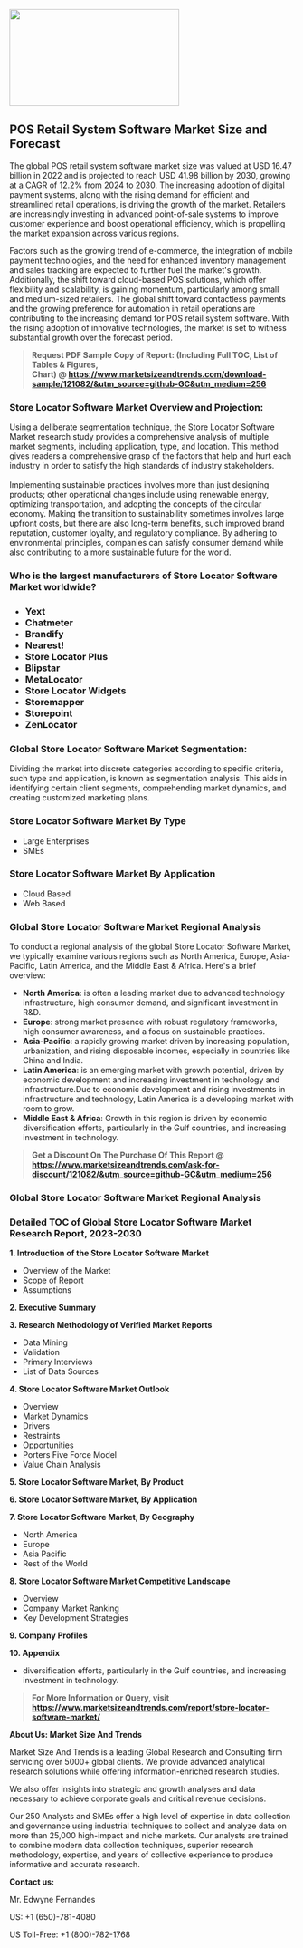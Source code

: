 <p><img class="alignnone size-medium wp-image-20088" src="https://ffe5etoiles.com/wp-content/uploads/2024/12/MST1-300x171.png" alt="" width="300" height="171" /></p><h2>POS Retail System Software Market Size and Forecast</h2><p>The global POS retail system software market size was valued at USD 16.47 billion in 2022 and is projected to reach USD 41.98 billion by 2030, growing at a CAGR of 12.2% from 2024 to 2030. The increasing adoption of digital payment systems, along with the rising demand for efficient and streamlined retail operations, is driving the growth of the market. Retailers are increasingly investing in advanced point-of-sale systems to improve customer experience and boost operational efficiency, which is propelling the market expansion across various regions.</p><p>Factors such as the growing trend of e-commerce, the integration of mobile payment technologies, and the need for enhanced inventory management and sales tracking are expected to further fuel the market's growth. Additionally, the shift toward cloud-based POS solutions, which offer flexibility and scalability, is gaining momentum, particularly among small and medium-sized retailers. The global shift toward contactless payments and the growing preference for automation in retail operations are contributing to the increasing demand for POS retail system software. With the rising adoption of innovative technologies, the market is set to witness substantial growth over the forecast period.</p></p><blockquote id="" class=""><strong>Request PDF Sample Copy of Report: (Including Full TOC, List of Tables &amp; Figures, Chart)&nbsp;@&nbsp;<strong><a href="https://www.marketsizeandtrends.com/download-sample/121082/&utm_source=github-GC&utm_medium=256" target="_blank">https://www.marketsizeandtrends.com/download-sample/121082/&utm_source=github-GC&utm_medium=256</a></strong></strong></blockquote><h3 id="" class="">Store Locator Software Market&nbsp;Overview and Projection:</h3><p id="" class="">Using a deliberate segmentation technique, the Store Locator Software Market research study provides a comprehensive analysis of multiple market segments, including application, type, and location. This method gives readers a comprehensive grasp of the factors that help and hurt each industry in order to satisfy the high standards of industry stakeholders. <br /> <br />Implementing sustainable practices involves more than just designing products; other operational changes include using renewable energy, optimizing transportation, and adopting the concepts of the circular economy. Making the transition to sustainability sometimes involves large upfront costs, but there are also long-term benefits, such improved brand reputation, customer loyalty, and regulatory compliance. By adhering to environmental principles, companies can satisfy consumer demand while also contributing to a more sustainable future for the world.</p><h3 id="" class="">Who is the largest manufacturers of&nbsp;Store Locator Software Market worldwide?</h3><h3 class=""><p><ul><li>Yext </li><li> Chatmeter </li><li> Brandify </li><li> Nearest! </li><li> Store Locator Plus </li><li> Blipstar </li><li> MetaLocator </li><li> Store Locator Widgets </li><li> Storemapper </li><li> Storepoint </li><li> ZenLocator</li></ul></p></h3><h3 id="" class="">Global&nbsp;Store Locator Software Market Segmentation:</h3><p id="" class="">Dividing the market into discrete categories according to specific criteria, such type and application, is known as segmentation analysis. This aids in identifying certain client segments, comprehending market dynamics, and creating customized marketing plans.</p><h3 id="" class="">Store Locator Software Market&nbsp;By Type</h3><p><p><ul><li>Large Enterprises </li><li> SMEs</p></li></ul></p></p><h3 id="" class="">Store Locator Software Market&nbsp;By Application</h3><p class=""><p><ul><li>Cloud Based </li><li> Web Based</li></ul></p></p><h3 id="" class="">Global Store Locator Software Market Regional Analysis</h3><p id="" class="">To conduct a regional analysis of the global Store Locator Software Market, we typically examine various regions such as North America, Europe, Asia-Pacific, Latin America, and the Middle East &amp; Africa. Here's a brief overview:</p><ul><li><strong>North America</strong>: is often a leading market due to advanced technology infrastructure, high consumer demand, and significant investment in R&amp;D.</li><li><strong>Europe</strong>: strong market presence with robust regulatory frameworks, high consumer awareness, and a focus on sustainable practices.</li><li><strong>Asia-Pacific</strong>: a rapidly growing market driven by increasing population, urbanization, and rising disposable incomes, especially in countries like China and India.</li><li><strong>Latin America</strong>: is an emerging market with growth potential, driven by economic development and increasing investment in technology and infrastructure.Due to economic development and rising investments in infrastructure and technology, Latin America is a developing market with room to grow.</li><li><strong>Middle East &amp; Africa</strong>: Growth in this region is driven by economic diversification efforts, particularly in the Gulf countries, and increasing investment in technology.</li></ul><blockquote id="" class=""><strong>Get a Discount On The Purchase Of This Report @ <strong><a href="https://www.marketsizeandtrends.com/ask-for-discount/121082/&utm_source=github-GC&utm_medium=256" target="_blank">https://www.marketsizeandtrends.com/ask-for-discount/121082/&utm_source=github-GC&utm_medium=256</a></strong></strong></blockquote><h3 id="" class="">Global Store Locator Software Market Regional Analysis</h3><h3 id="" class="">Detailed TOC of Global Store Locator Software Market Research Report, 2023-2030</h3><p id="" class=""><strong>1. Introduction of the Store Locator Software Market</strong></p><ul><li>Overview of the Market</li><li>Scope of Report</li><li>Assumptions</li></ul><p id="" class=""><strong>2. Executive Summary</strong></p><p id="" class=""><strong>3. Research Methodology of Verified Market Reports</strong></p><ul><li>Data Mining</li><li>Validation</li><li>Primary Interviews</li><li>List of Data Sources</li></ul><p id="" class=""><strong>4. Store Locator Software Market Outlook</strong></p><ul><li>Overview</li><li>Market Dynamics</li><li>Drivers</li><li>Restraints</li><li>Opportunities</li><li>Porters Five Force Model</li><li>Value Chain Analysis</li></ul><p id="" class=""><strong>5. Store Locator Software Market, By Product</strong></p><p id="" class=""><strong>6. Store Locator Software Market, By Application</strong></p><p id="" class=""><strong>7. Store Locator Software Market, By Geography</strong></p><ul><li>North America</li><li>Europe</li><li>Asia Pacific</li><li>Rest of the World</li></ul><p id="" class=""><strong>8. Store Locator Software Market Competitive Landscape</strong></p><ul><li>Overview</li><li>Company Market Ranking</li><li>Key Development Strategies</li></ul><p id="" class=""><strong>9. Company Profiles</strong></p><p id="" class=""><strong>10. Appendix</strong></p><ul><li>diversification efforts, particularly in the Gulf countries, and increasing investment in technology.</li></ul><blockquote id="" class=""><strong>For More Information or Query, visit <strong><strong><a href="https://www.marketsizeandtrends.com/report/store-locator-software-market/" target="_blank">https://www.marketsizeandtrends.com/report/store-locator-software-market/</a></strong></strong></strong></blockquote><p id="" class=""><strong>About Us: Market Size And Trends</strong></p><p id="" class="">Market Size And Trends is a leading Global Research and Consulting firm servicing over 5000+ global clients. We provide advanced analytical research solutions while offering information-enriched research studies.</p><p id="" class="">We also offer insights into strategic and growth analyses and data necessary to achieve corporate goals and critical revenue decisions.</p><p id="" class="">Our 250 Analysts and SMEs offer a high level of expertise in data collection and governance using industrial techniques to collect and analyze data on more than 25,000 high-impact and niche markets. Our analysts are trained to combine modern data collection techniques, superior research methodology, expertise, and years of collective experience to produce informative and accurate research.</p><p id="" class=""><strong>Contact us:</strong></p><p id="" class="">Mr. Edwyne Fernandes</p><p id="" class="">US: +1 (650)-781-4080</p><p id="" class="">US Toll-Free: +1 (800)-782-1768</p>
